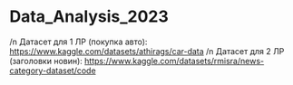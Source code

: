# Data_Analysis_2023

/n Датасет для 1 ЛР (покупка авто):  https://www.kaggle.com/datasets/athirags/car-data
/n Датасет для 2 ЛР (заголовки новин): https://www.kaggle.com/datasets/rmisra/news-category-dataset/code 
